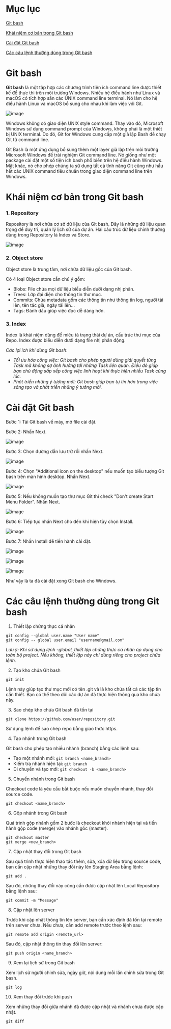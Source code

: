 # Mục lục

[Git bash](#gitbash)

[Khái niệm cơ bản trong Git bash](#khainiem)

[Cài đặt Git bash](#caidat)

[Các câu lệnh thường dùng trong Git bash](#caulenh)

<a name="gitbash"></a>

# Git bash

**Git bash** là một tập hợp các chương trình tiện ích command line được thiết kế để thực thi trên môi trường Windows. Nhiều hệ điều hành như Linux và macOS có tích hợp sẵn các UNIX command line terminal. Nó làm cho hệ điều hành Linux và macOS bổ sung cho nhau khi làm việc với Git.

![image](https://user-images.githubusercontent.com/111716161/189792597-64b891ec-564a-40ad-82dc-d00c6376ad68.png)

Windows không có giao diện UNIX style command. Thay vào đó, Microsoft Windows sử dụng command prompt của Windows, không phải là một thiết bị UNIX terminal. Do đó, Git for Windows cung cấp một giả lập Bash để chạy Git từ command line. 

Git Bash là một ứng dụng bổ sung thêm một layer giả lập trên môi trường Microsoft Windows để trải nghiệm Git command line. Nó giống như một package cài đặt một số tiện ích bash phổ biến trên hệ điều hành Windows. Mặt khác, nó cho phép chúng ta sử dụng tất cả tính năng Git cũng như hầu hết các UNIX command tiêu chuẩn trong giao diện command line trên Windows.

<a name="khainiem"></a>

# Khái niệm cơ bản trong Git bash

### 1. Repository

Repository là nơi chứa cơ sở dữ liệu của Git bash. Đây là những dữ liệu quan trọng để duy trì, quản lý lịch sử của dự án. Hai cấu trúc dữ liệu chính thường dùng trong Repository là Index và Store.

![image](https://user-images.githubusercontent.com/111716161/189793185-d26b2238-a0ea-4a30-a0c7-6ffddf4e7392.png)

### 2. Object store

Object store là trung tâm, nơi chứa dữ liệu gốc của Git bash. 

Có 4 loại Object store cần chú ý gồm:
- Blobs: File chứa mọi dữ liệu biểu diễn dưới dạng nhị phân.
- Trees: Lớp đại diện cho thông tin thư mục. 
- Commits: Chứa metadata gồm các thông tin như thông tin log, người tải lên, tên tác giả, ngày tải lên...
- Tags: Đánh dấu giúp việc đọc dễ dàng hơn. 

### 3. Index

Index là khái niệm dùng để miêu tả trạng thái dự án, cấu trúc thư mục của Repo. Index được biểu diễn dưới dạng file nhị phân động.

*Các lợi ích khi dùng Git bash*:
- *Tối ưu hóa công việc: Git bash cho phép người dùng giải quyết từng Task mà không sợ ảnh hưởng tới những Task liên quan. Điều đó giúp bạn chủ động sắp xếp công việc linh hoạt khi thực hiện nhiều Task cùng lúc.*
- *Phát triển những ý tưởng mới: Git bash giúp bạn tự tin hơn trong việc sáng tạo và phát triển những ý tưởng mới.*

<a name="caidat"></a>

# Cài đặt Git bash

Bước 1: Tải Git bash về máy, mở file cài đặt.

Bước 2: Nhấn Next.

![image](https://user-images.githubusercontent.com/111716161/189794768-92876723-f37a-4346-9a44-cacaf549e957.png)

Bước 3: Chọn đường dẫn lưu trữ rồi nhấn Next.

![image](https://user-images.githubusercontent.com/111716161/189794815-0b950bcb-ff35-4917-92f3-e2282d89b9e2.png)

Bước 4: Chọn "Additional icon on the desktop" nếu muốn tạo biểu tượng Git bash trên màn hình desktop. Nhấn Next.

![image](https://user-images.githubusercontent.com/111716161/189794878-8995319b-7252-4332-bb64-9ad43cd8f108.png)

Bước 5: Nếu không muốn tạo thư mục Git thì check "Don't create Start Menu Folder". Nhấn Next.

![image](https://user-images.githubusercontent.com/111716161/189794942-48eefad5-69b1-40b4-944f-7a78b5640e12.png)

Bước 6: Tiếp tục nhấn Next cho đến khi hiện tùy chọn Install.

![image](https://user-images.githubusercontent.com/111716161/189795108-8de4e70a-741a-494c-b903-62dc65b8e8f5.png)

Bước 7: Nhấn Install để tiến hành cài đặt.

![image](https://user-images.githubusercontent.com/111716161/189795216-3bf56e3a-f850-4e57-a8a1-456fe636c72f.png)

![image](https://user-images.githubusercontent.com/111716161/189795302-d9b99903-b282-4ed6-8558-bfce1746dff7.png)

![image](https://user-images.githubusercontent.com/111716161/189795349-0ea4a45d-3390-46a2-9616-6d574898cc97.png)

Như vậy là ta đã cài đặt xong Git bash cho Windows.

<a name="caulenh"></a>

# Các câu lệnh thường dùng trong Git bash

1. Thiết lập chứng thực cá nhân

```
git config --global user.name "User name"
git config -- global user.email "username@gmail.com"
```

*Lưu ý: Khi sử dụng lệnh -global, thiết lập chứng thực cá nhân áp dụng cho toàn bộ project. Nếu không, thiết lập này chỉ dùng riêng cho project chứa lệnh.*

2. Tạo kho chứa Git bash

```
git init
```

Lệnh này giúp tạo thư mục mới có tên .git và là kho chứa tất cả các tập tin cần thiết. Bạn có thể theo dõi các dự án đã thực hiện thông qua kho chứa này. 

3. Sao chép kho chứa Git bash đã tồn tại

```
git clone https://github.com/user/repository.git
```

Sử dụng lệnh để sao chép repo bằng giao thức https.

4. Tạo nhánh trong Git bash

Git bash cho phép tạo nhiều nhánh (branch) bằng các lệnh sau: 
- Tạo một nhánh mới: `git branch <name_branch>`
- Kiểm tra nhánh hiện tại: `git branch`
- Di chuyển và tạo mới: `git checkout -b <name_branch>`

5. Chuyển nhánh trong Git bash

Checkout code là yêu cầu bắt buộc nếu muốn chuyển nhánh, thay đổi source code.

```
git checkout <name_branch>
```

6. Gộp nhánh trong Git bash

Quá trình gộp nhánh gồm 2 bước là checkout khỏi nhánh hiện tại và tiến hành gộp code (merge) vào nhánh gốc (master). 

```
git checkout master
git merge <new_branch>
```

7. Cập nhật thay đổi trong Git bash

Sau quá trình thực hiện thao tác thêm, sửa, xóa dữ liệu trong source code, bạn cần cập nhật những thay đổi này lên Staging Area bằng lệnh:

```
git add .
```

Sau đó, những thay đổi này cũng cần được cập nhật lên Local Repository bằng lệnh sau:
```
git commit -m "Message"
```

8. Cập nhật lên server

Trước khi cập nhật thông tin lên server, bạn cần xác định đã tồn tại remote trên server chưa. Nếu chưa, cần add remote trước theo lệnh sau:

```
git remote add origin <remote_url>
```

Sau đó, cập nhật thông tin thay đổi lên server:

```
git push origin <name_branch>
```

9. Xem lại lịch sử trong Git bash

Xem lịch sử người chỉnh sửa, ngày giờ, nội dung mỗi lần chỉnh sửa trong Git bash.

```
git log
```
10. Xem thay đổi trước khi push

Xem những thay đổi giữa nhánh đã được cập nhật và nhánh chưa được cập nhật.

```
git diff
```
